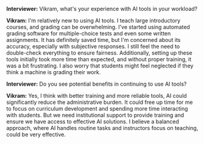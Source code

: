 **Interviewer:** Vikram, what's your experience with AI tools in your workload?

**Vikram:** I'm relatively new to using AI tools. I teach large introductory courses, and grading can be overwhelming. I've started using automated grading software for multiple-choice tests and even some written assignments. It has definitely saved time, but I'm concerned about its accuracy, especially with subjective responses. I still feel the need to double-check everything to ensure fairness. Additionally, setting up these tools initially took more time than expected, and without proper training, it was a bit frustrating. I also worry that students might feel neglected if they think a machine is grading their work.

**Interviewer:** Do you see potential benefits in continuing to use AI tools?

**Vikram:** Yes, I think with better training and more reliable tools, AI could significantly reduce the administrative burden. It could free up time for me to focus on curriculum development and spending more time interacting with students. But we need institutional support to provide training and ensure we have access to effective AI solutions. I believe a balanced approach, where AI handles routine tasks and instructors focus on teaching, could be very effective.